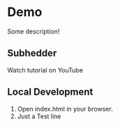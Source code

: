# Demo

Some description!

## Subhedder

Watch tutorial on YouTube

## Local Development

1. Open index.html in your browser.
2. Just a Test line